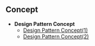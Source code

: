 ## Concept

- **Design Pattern Concept**
  - [Design Pattern Concept(1)](Concept1.md)
  - [Design Pattern Concept(2)](Concept2.md)


